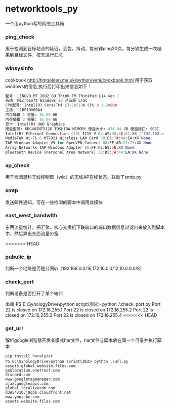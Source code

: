 # networktools_py
一个用python写的网络工具箱

### ping_check
用于检测到目标站点的延迟，丢包，抖动，每分钟ping20次，每分钟生成一次结果到目标文件，按天进行汇总

### winsysinfo
cookbook
http://timgolden.me.uk/python/wmi/cookbook.html
用于获取windows的信息,执行后打印出来信息如下：
```python
型号: LENOVO_MT_20U2_BU_Think_FM_ThinkPad L14 Gen 1
系统: Microsoft Windows 10 企业版 LTSC
CPU型号: Intel(R) Core(TM) i7-10510U CPU @ 1.80GHz
主板: L1HF19V00A4
内存插槽 1 容量: 16.00 GB
内存插槽 2 容量: 16.00 GB
显卡: Intel(R) UHD Graphics
硬盘型号: KBG40ZNT512G TOSHIBA MEMORY 硬盘大小: 476.94 GB 硬盘接口: SCSI
Intel(R) Ethernet Connection (10) I219-V 84:A9:38:3C:61:XX ('192.168.x.x', 'fe80::a362:6010:2804:xxxx')
MediaTek Wi-Fi 6 MT7921 Wireless LAN Card 38:D5:7A:44:EA:XX None
TAP-Windows Adapter V9 for OpenVPN Connect 00:FF:AB:22:25:XX None
Array Networks TAP-Windows Adapter 00:FF:F5:E9:5E:XX None
Bluetooth Device (Personal Area Network) 38:D5:7A:44:EA:XX None
```

### ap_check
用于检测思科无线控制器（wlc）的无线AP在线状态，联动了smtp.py

### smtp
发送邮件通知，可在一些检测的脚本中调用此模块

### east_west_bandwith
东西流量统计，把汇聚、核心交换机下联端口的端口数据信息过滤出来放入到脚本中，然后算出东西流量带宽

<<<<<<< HEAD

### pubulic_ip
判断一个地址是否是公网ip（192.168.0.0/16,172.16.0.0/12,10.0.0.0/8）


### check_port
判断设备是否打开了某个端口

(bili) PS E:\SynologyDrive\python script\测试> python .\check_port.py
Port 22 is closed on 172.16.255.1
Port 22 is closed on 172.16.255.2
Port 22 is closed on 172.16.255.3
Port 22 is closed on 172.16.255.4
<<<<<<< HEAD

### get_url
解析google浏览器开发者模式har文件，har文件与脚本放在同一个目录并执行脚本

```shell
pip install haralyzer
PS E:\SynologyDrive\python script\测试> python .\url.py
assets-global.website-files.com
geolocation.onetrust.com
discord.com
www.googletagmanager.com
ajax.googleapis.com
global.localizecdn.com
d3e54v103j8qbb.cloudfront.net
www.youtube.com
assets.website-files.com
```
